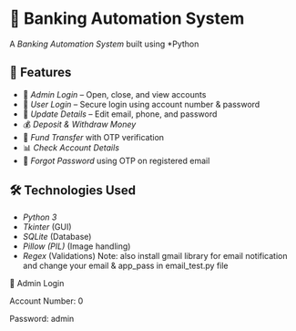 # 🏦 Banking Automation System
A *Banking Automation System* built using *Python

## 📌 Features
- 👤 *Admin Login* – Open, close, and view accounts  
- 🔐 *User Login* – Secure login using account number & password  
- 📝 *Update Details* – Edit email, phone, and password  
- 💰 *Deposit & Withdraw Money*  
- 🔄 *Fund Transfer* with OTP verification  
- 📊 *Check Account Details*  
- 🔑 *Forgot Password* using OTP on registered email  

## 🛠 Technologies Used
- *Python 3*  
- *Tkinter* (GUI)  
- *SQLite* (Database)  
- *Pillow (PIL)* (Image handling)  
- *Regex* (Validations)
Note: also install gmail library for email notification and change your email & app_pass in email_test.py file

🔐 Admin Login

Account Number: 0

Password: admin
